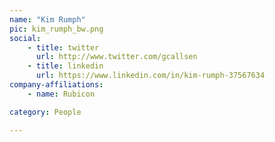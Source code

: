 ```yaml
---
name: "Kim Rumph"
pic: kim_rumph_bw.png
social:
    - title: twitter
      url: http://www.twitter.com/gcallsen
    - title: linkedin
      url: https://www.linkedin.com/in/kim-rumph-37567634
company-affiliations:
    - name: Rubicon

category: People

---
```

